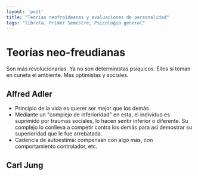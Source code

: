 ```yaml
---
layout: 'post'
title: "Teorías neofroideanas y evaluaciones de personalidad"
tags: "libreta, Primer Semestre, Psicologia general"
---
```


# Teorías neo-freudianas

Son más revolucionarias. Ya no son deterministas psíquicos. Ellos sí toman en cuneta el ambiente. Mas optimistas y sociales. 

## Alfred Adler

* Principio de la vida es querer ser mejor que los demás
* Mediante un "complejo de inferioridad" en esta, el individuo es suprimido por traumas sociales, lo hacen sentir inferior o diferente. Su complejo lo conlleva a competir contra los demás para así demostrar su superioridad que le fue arrebatada.
* Cadencia de autoestima: compensan con algo más, con comportamiento controlador, etc.

## Carl Jung

